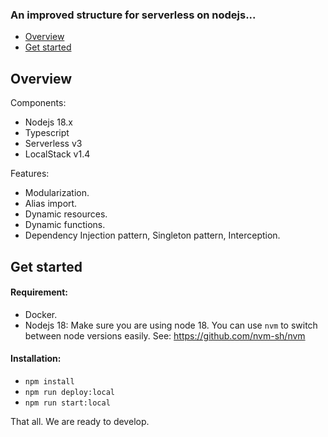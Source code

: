 ### An improved structure for serverless on nodejs...

- [Overview](#overview)
- [Get started](#getstarted)

## Overview

Components:
- Nodejs 18.x
- Typescript
- Serverless v3
- LocalStack v1.4

Features:
- Modularization.
- Alias import.
- Dynamic resources.
- Dynamic functions.
- Dependency Injection pattern, Singleton pattern, Interception.

## Get started

#### Requirement:
- Docker.
- Nodejs 18: Make sure you are using node 18. You can use `nvm` to switch between node versions easily. See: https://github.com/nvm-sh/nvm

#### Installation:
- `npm install`
- `npm run deploy:local`
- `npm run start:local`

That all. We are ready to develop.
